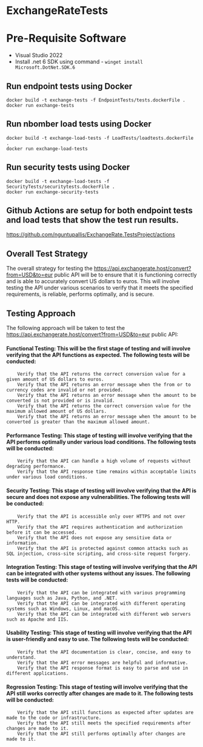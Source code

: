 # ExchangeRateTests

# Pre-Requisite Software
  * Visual Studio 2022
  * Install .net 6 SDK using command - ```winget install Microsoft.DotNet.SDK.6```

## Run endpoint tests using Docker

    docker build -t exchange-tests -f EndpointTests/tests.dockerFile .
    docker run exchange-tests

## Run nbomber load tests using Docker

    docker build -t exchange-load-tests -f LoadTests/loadtests.dockerFile .
    docker run exchange-load-tests
    
## Run security tests using Docker

    docker build -t exchange-load-tests -f SecurityTests/securitytests.dockerFile .
    docker run exchange-security-tests   

## Github Actions are setup for both endpoint tests and load tests that show the test run results.

   https://github.com/nguntupallis/ExchangeRate.TestsProject/actions
  
   
## Overall Test Strategy

The overall strategy for testing the https://api.exchangerate.host/convert?from=USD&to=eur public API will be to ensure that it is functioning correctly and is     able to accurately convert US dollars to euros. This will involve testing the API under various scenarios to verify that it meets the specified requirements, is reliable, performs optimally, and is secure.

## Testing Approach
      
The following approach will be taken to test the https://api.exchangerate.host/convert?from=USD&to=eur public API:

  #### Functional Testing: This will be the first stage of testing and will involve verifying that the API functions as expected. The following tests will be conducted:
        Verify that the API returns the correct conversion value for a given amount of US dollars to euros.
        Verify that the API returns an error message when the from or to currency codes are invalid or not provided.
        Verify that the API returns an error message when the amount to be converted is not provided or is invalid.
        Verify that the API returns the correct conversion value for the maximum allowed amount of US dollars.
        Verify that the API returns an error message when the amount to be converted is greater than the maximum allowed amount.

  #### Performance Testing: This stage of testing will involve verifying that the API performs optimally under various load conditions. The following tests will be conducted:
        Verify that the API can handle a high volume of requests without degrading performance.
        Verify that the API response time remains within acceptable limits under various load conditions.

#### Security Testing: This stage of testing will involve verifying that the API is secure and does not expose any vulnerabilities. The following tests will be conducted:
        Verify that the API is accessible only over HTTPS and not over HTTP.
        Verify that the API requires authentication and authorization before it can be accessed.
        Verify that the API does not expose any sensitive data or information.
        Verify that the API is protected against common attacks such as SQL injection, cross-site scripting, and cross-site request forgery.

#### Integration Testing: This stage of testing will involve verifying that the API can be integrated with other systems without any issues. The following tests will be conducted:
        Verify that the API can be integrated with various programming languages such as Java, Python, and .NET.
        Verify that the API can be integrated with different operating systems such as Windows, Linux, and macOS.
        Verify that the API can be integrated with different web servers such as Apache and IIS.

#### Usability Testing: This stage of testing will involve verifying that the API is user-friendly and easy to use. The following tests will be conducted:
        Verify that the API documentation is clear, concise, and easy to understand.
        Verify that the API error messages are helpful and informative.
        Verify that the API response format is easy to parse and use in different applications.

#### Regression Testing: This stage of testing will involve verifying that the API still works correctly after changes are made to it. The following tests will be conducted:
        Verify that the API still functions as expected after updates are made to the code or infrastructure.
        Verify that the API still meets the specified requirements after changes are made to it.
        Verify that the API still performs optimally after changes are made to it.
